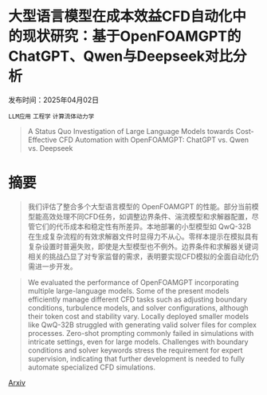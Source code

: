 # 大型语言模型在成本效益CFD自动化中的现状研究：基于OpenFOAMGPT的ChatGPT、Qwen与Deepseek对比分析

发布时间：2025年04月02日

`LLM应用` `工程学` `计算流体动力学`

> A Status Quo Investigation of Large Language Models towards Cost-Effective CFD Automation with OpenFOAMGPT: ChatGPT vs. Qwen vs. Deepseek

# 摘要

> 我们评估了整合多个大型语言模型的 OpenFOAMGPT 的性能。部分当前模型能高效处理不同CFD任务，如调整边界条件、湍流模型和求解器配置，尽管它们的代币成本和稳定性有所差异。本地部署的小型模型如 QwQ-32B 在生成复杂流程的有效求解器文件时显得力不从心。零样本提示在模拟具有复杂设置时普遍失败，即使是大型模型也不例外。边界条件和求解器关键词相关的挑战凸显了对专家监督的需求，表明要实现CFD模拟的全面自动化仍需进一步开发。

> We evaluated the performance of OpenFOAMGPT incorporating multiple large-language models. Some of the present models efficiently manage different CFD tasks such as adjusting boundary conditions, turbulence models, and solver configurations, although their token cost and stability vary. Locally deployed smaller models like QwQ-32B struggled with generating valid solver files for complex processes. Zero-shot prompting commonly failed in simulations with intricate settings, even for large models. Challenges with boundary conditions and solver keywords stress the requirement for expert supervision, indicating that further development is needed to fully automate specialized CFD simulations.

[Arxiv](https://arxiv.org/abs/2504.02888)